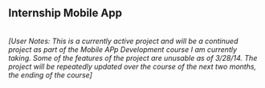 <h2>Internship Mobile App</h2> <br>
<i>[User Notes: This is a currently active project and will be a continued project as part of the Mobile APp Development course I am currently taking. Some of the features of the project are unusable as of 3/28/14. The project will be repeatedly updated over the course of the next two months, the ending of the course] </i>


